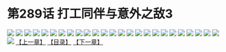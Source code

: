 # 第289话 打工同伴与意外之敌3
![](https://s1.baozimh.com/scomic/sanyanxiaotianlu-samanhua/0/288-9axj/1.jpg)
![](https://s1.baozimh.com/scomic/sanyanxiaotianlu-samanhua/0/288-9axj/2.jpg)
![](https://s1.baozimh.com/scomic/sanyanxiaotianlu-samanhua/0/288-9axj/3.jpg)
![](https://s1.baozimh.com/scomic/sanyanxiaotianlu-samanhua/0/288-9axj/4.jpg)
![](https://s1.baozimh.com/scomic/sanyanxiaotianlu-samanhua/0/288-9axj/5.jpg)
![](https://s1.baozimh.com/scomic/sanyanxiaotianlu-samanhua/0/288-9axj/6.jpg)
![](https://s1.baozimh.com/scomic/sanyanxiaotianlu-samanhua/0/288-9axj/7.jpg)
![](https://s1.baozimh.com/scomic/sanyanxiaotianlu-samanhua/0/288-9axj/8.jpg)
![](https://s1.baozimh.com/scomic/sanyanxiaotianlu-samanhua/0/288-9axj/9.jpg)
![](https://s1.baozimh.com/scomic/sanyanxiaotianlu-samanhua/0/288-9axj/10.jpg)
![](https://s1.baozimh.com/scomic/sanyanxiaotianlu-samanhua/0/288-9axj/11.jpg)
![](https://s1.baozimh.com/scomic/sanyanxiaotianlu-samanhua/0/288-9axj/12.jpg)
![](https://s1.baozimh.com/scomic/sanyanxiaotianlu-samanhua/0/288-9axj/13.jpg)
![](https://s1.baozimh.com/scomic/sanyanxiaotianlu-samanhua/0/288-9axj/14.jpg)
![](https://s1.baozimh.com/scomic/sanyanxiaotianlu-samanhua/0/288-9axj/15.jpg)
![](https://s1.baozimh.com/scomic/sanyanxiaotianlu-samanhua/0/288-9axj/16.jpg)
![](https://s1.baozimh.com/scomic/sanyanxiaotianlu-samanhua/0/288-9axj/17.jpg)
![](https://s1.baozimh.com/scomic/sanyanxiaotianlu-samanhua/0/288-9axj/18.jpg)
![](https://s1.baozimh.com/scomic/sanyanxiaotianlu-samanhua/0/288-9axj/19.jpg)
![](https://s1.baozimh.com/scomic/sanyanxiaotianlu-samanhua/0/288-9axj/20.jpg)
![](https://s1.baozimh.com/scomic/sanyanxiaotianlu-samanhua/0/288-9axj/21.jpg)
![](https://s1.baozimh.com/scomic/sanyanxiaotianlu-samanhua/0/288-9axj/22.jpg)
![](https://s1.baozimh.com/scomic/sanyanxiaotianlu-samanhua/0/288-9axj/23.jpg)
![](https://s1.baozimh.com/scomic/sanyanxiaotianlu-samanhua/0/288-9axj/24.jpg)
![](https://s1.baozimh.com/scomic/sanyanxiaotianlu-samanhua/0/288-9axj/25.jpg)
![](https://s1.baozimh.com/scomic/sanyanxiaotianlu-samanhua/0/288-9axj/26.jpg)
[【上一章】](./288.md)
[【目录】](./README.md)
[【下一章】](./290.md)
